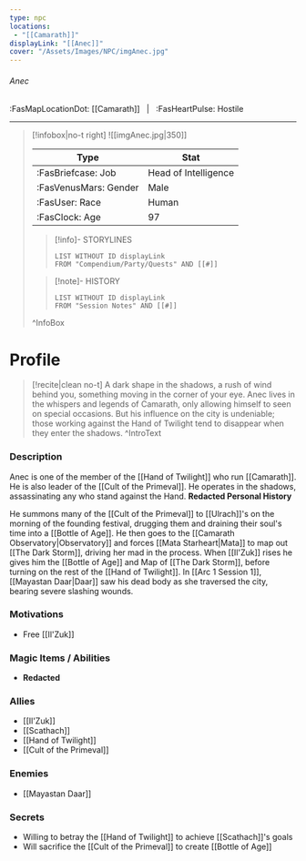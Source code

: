 ```yaml
---
type: npc
locations:
 - "[[Camarath]]"
displayLink: "[[Anec]]"
cover: "/Assets/Images/NPC/imgAnec.jpg"
---
```

###### Anec
<span class="sub2">:FasMapLocationDot: [[Camarath]] &nbsp; | &nbsp; :FasHeartPulse: Hostile </span>
___

> [!infobox|no-t right]
> ![[imgAnec.jpg|350]]
>
> | Type | Stat |
> | ---- | ---- |
> | :FasBriefcase: Job |  Head of Intelligence |
> | :FasVenusMars: Gender | Male |
> | :FasUser: Race | Human |
> | :FasClock: Age | 97 |
>
>> [!info]- STORYLINES
>>```dataview
>>LIST WITHOUT ID displayLink
>>FROM "Compendium/Party/Quests" AND [[#]]
>
>>[!note]- HISTORY
>>```dataview
>>LIST WITHOUT ID displayLink
>>FROM "Session Notes" AND [[#]]
>
>^InfoBox

# Profile

> [!recite|clean no-t]
>	A dark shape in the shadows, a rush of wind behind you, something moving in the corner of your eye. Anec lives in the whispers and legends of Camarath, only allowing himself to seen on special occasions. But his influence on the city is undeniable; those working against the Hand of Twilight tend to disappear when they enter the shadows.
>^IntroText

### Description
Anec is one of the member of the [[Hand of Twilight]] who run [[Camarath]]. He is also leader of the [[Cult of the Primeval]]. He operates in the shadows, assassinating any who stand against the Hand. **Redacted Personal History**

He summons many of the [[Cult of the Primeval]] to [[Ulrach]]'s on the morning of the founding festival, drugging them and draining their soul's time into a [[Bottle of Age]]. He then goes to the [[Camarath Observatory|Observatory]] and forces [[Mata Starheart|Mata]] to map out [[The Dark Storm]], driving her mad in the process. When [[Il'Zuk]] rises he gives him the [[Bottle of Age]] and Map of [[The Dark Storm]], before turning on the rest of the [[Hand of Twilight]]. In [[Arc 1 Session 1]], [[Mayastan Daar|Daar]] saw his dead body as she traversed the city, bearing severe slashing wounds.

### Motivations
- Free [[Il'Zuk]]

### Magic Items / Abilities
- **Redacted**

### Allies
- [[Il'Zuk]]
- [[Scathach]]
- [[Hand of Twilight]]
- [[Cult of the Primeval]]

### Enemies
- [[Mayastan Daar]]

### Secrets
- Willing to betray the [[Hand of Twilight]] to achieve [[Scathach]]'s goals
- Will sacrifice the [[Cult of the Primeval]] to create [[Bottle of Age]]
